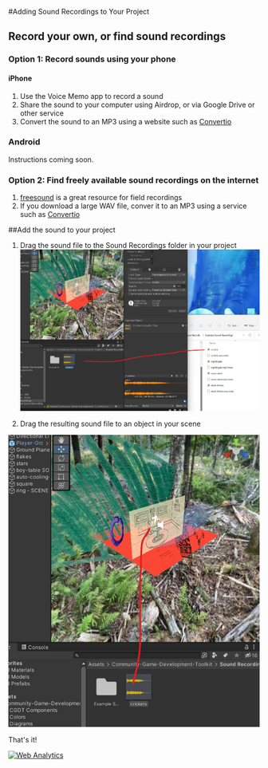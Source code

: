 #Adding Sound Recordings to Your Project

## Record your own, or find sound recordings

### Option 1: Record sounds using your phone

#### iPhone
1. Use the Voice Memo app to record a sound
2. Share the sound to your computer using Airdrop, or via Google Drive or other service
3. Convert the sound to an MP3 using a website such as [Convertio](https://convertio.co/audio-converter/)

### Android
Instructions coming soon.

### Option 2: Find freely available sound recordings on the internet
1. [freesound](https://freesound.org/) is a great resource for field recordings
2. If you download a large WAV file, conver it to an MP3 using a service such as [Convertio](https://convertio.co/audio-converter/)

##Add the sound to your project
1. Drag the sound file to the Sound Recordings folder in your project
![](images/drag-sound.png)

2. Drag the resulting sound file to an object in your scene

![](images/add-sound-to-scene.jpg)

That's it!

<!---- begin statcounter ---->
<script type="text/javascript">
var sc_project = 12399103;
var sc_invisible = 1;
var sc_security = "dbebcd0c";
</script>
<script type="text/javascript" src="https://www.statcounter.com/counter/counter.js" async></script>
<noscript>
<div class="statcounter">
    <a title="Web Analytics" href="https://statcounter.com/" target="_blank"><img class="statcounter" src="https://c.statcounter.com/12399103/0/dbebcd0c/1/" alt="Web Analytics" /></a>
</div>
</noscript>
<!-- end statcounter -->